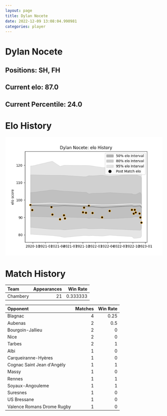 ```yaml
---  
layout: page  
title: Dylan Nocete  
date: 2022-12-09 13:08:04.990981  
categories: player  
---
```

# Dylan Nocete

## Positions: SH, FH

## Current elo: 87.0

## Current Percentile: 24.0

# Elo History


![elo history](history_DylanNocete.png)
# Match History


| Team     |   Appearances |   Win Rate |
|:---------|--------------:|-----------:|
| Chambery |            21 |   0.333333 |

| Opponent                   |   Matches |   Win Rate |
|:---------------------------|----------:|-----------:|
| Blagnac                    |         4 |       0.25 |
| Aubenas                    |         2 |       0.5  |
| Bourgoin-Jallieu           |         2 |       0    |
| Nice                       |         2 |       0    |
| Tarbes                     |         2 |       1    |
| Albi                       |         1 |       0    |
| Carqueiranne-Hyères        |         1 |       0    |
| Cognac Saint Jean d'Angély |         1 |       1    |
| Massy                      |         1 |       0    |
| Rennes                     |         1 |       1    |
| Soyaux-Angouleme           |         1 |       1    |
| Suresnes                   |         1 |       0    |
| US Bressane                |         1 |       0    |
| Valence Romans Drome Rugby |         1 |       0    |